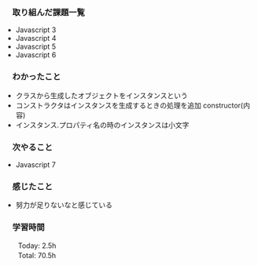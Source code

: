 ### 　取り組んだ課題一覧  
* Javascript 3
* Javascript 4
* Javascript 5
* Javascript 6
### 　わかったこと
* クラスから生成したオブジェクトをインスタンスという
* コンストラクタはインスタンスを生成するときの処理を追加  constructor(内容)
* インスタンス.プロパティ名の時のインスタンスは小文字
### 　次やること
* Javascript 7
### 　感じたこと
* 努力が足りないなと感じている
### 　学習時間
　　Today: 2.5h  
　　Total: 70.5h 
